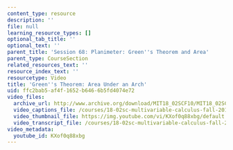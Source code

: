 ```yaml
---
content_type: resource
description: ''
file: null
learning_resource_types: []
optional_tab_title: ''
optional_text: ''
parent_title: 'Session 68: Planimeter: Green''s Theorem and Area'
parent_type: CourseSection
related_resources_text: ''
resource_index_text: ''
resourcetype: Video
title: 'Green''s Theorem: Area Under an Arch'
uid: ffc2bab5-af4f-1652-b646-6b5fd4074e72
video_files:
  archive_url: http://www.archive.org/download/MIT18_02SCF10/MIT18_02SCF10Rec_45a_300k.mp4
  video_captions_file: /courses/18-02sc-multivariable-calculus-fall-2010/b446b5486b165132b6e07e6bfbc6ca42_KXof0q88xbg.vtt
  video_thumbnail_file: https://img.youtube.com/vi/KXof0q88xbg/default.jpg
  video_transcript_file: /courses/18-02sc-multivariable-calculus-fall-2010/e10b1d077f50dec633b4ddad230aadb4_KXof0q88xbg.pdf
video_metadata:
  youtube_id: KXof0q88xbg
---
```

